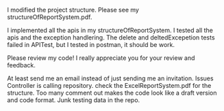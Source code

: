 I modified the project structure. Please see my structureOfReportSystem.pdf. 

I implemented all the apis in my structureOfReportSystem. I tested all the apis and the exception handlering. The delete and deltedExcepetion tests failed in APITest, but I tested in postman, it should be work. 

Please review my code! I really appreciate you for your review and feedback.



At least send me an email instead of just sending me an invitation.
Issues
Controller is calling repository. check the ExcelReportSystem.pdf for the structure.
Too many comment out makes the code look like a draft version and code format.
Junk testing data in the repo.


